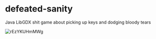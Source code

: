 # defeated-sanity
Java LibGDX shit game about picking up keys and dodging bloody tears

![rEzYKUHmMWg](https://user-images.githubusercontent.com/95653526/192870321-2cdbc7a3-2d59-4e30-882f-9baa10e1fdee.jpg)
